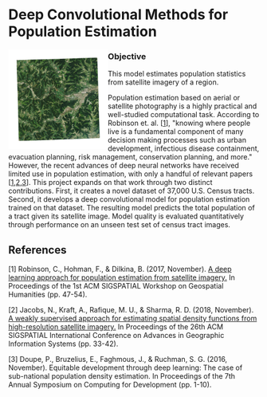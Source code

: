 # Deep Convolutional Methods for Population Estimation

<p align="center">
    <img src="Sample4.jpg" align="left" style="height: 200px;"/>
</p>


### Objective
This model estimates population statistics from satellite imagery of a region.

Population estimation based on aerial or satellite photography is a highly practical and well-studied computational task. According to Robinson et. al. [<a href=#1>1</a>], "knowing where people live is a fundamental component of many decision making processes such as urban development, infectious disease containment, evacuation planning, risk management, conservation planning, and more." However, the recent advances of deep neural networks have received limited use in population estimation, with only a handful of relevant papers [<a href=#1>1</a>,<a href=#2>2</a>,<a href=#3>3</a>]. This project expands on that work through two distinct contributions. First, it creates a novel dataset of 37,000 U.S. Census tracts. Second, it develops a deep convolutional model for population estimation trained on that dataset. The resulting model predicts the total population of a tract given its satellite image. Model quality is evaluated quantitatively through performance on an unseen test set of census tract images.

## References

[<a id=1>1</a>] Robinson, C., Hohman, F., & Dilkina, B. (2017, November). <a href="https://deeppop.github.io/resources/robinson2017-deeppop.pdf">A deep learning approach for population estimation from satellite imagery.</a> In Proceedings of the 1st ACM SIGSPATIAL Workshop on Geospatial Humanities (pp. 47-54).

[<a id=2>2</a>] Jacobs, N., Kraft, A., Rafique, M. U., & Sharma, R. D. (2018, November). <a href="https://arxiv.org/pdf/1810.09528.pdf">A weakly supervised approach for estimating spatial density functions from high-resolution satellite imagery.</a> In Proceedings of the 26th ACM SIGSPATIAL International Conference on Advances in Geographic Information Systems (pp. 33-42).

[<a id=3>3</a>] Doupe, P., Bruzelius, E., Faghmous, J., & Ruchman, S. G. (2016, November). Equitable development through deep learning: The case of sub-national population density estimation. In Proceedings of the 7th Annual Symposium on Computing for Development (pp. 1-10).

